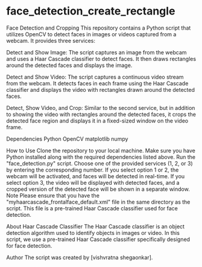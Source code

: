 # face_detection_create_rectangle

Face Detection and Cropping
This repository contains a Python script that utilizes OpenCV to detect faces in images or videos captured from a webcam. It provides three services:

Detect and Show Image: The script captures an image from the webcam and uses a Haar Cascade classifier to detect faces. It then draws rectangles around the detected faces and displays the image.

Detect and Show Video: The script captures a continuous video stream from the webcam. It detects faces in each frame using the Haar Cascade classifier and displays the video with rectangles drawn around the detected faces.

Detect, Show Video, and Crop: Similar to the second service, but in addition to showing the video with rectangles around the detected faces, it crops the detected face region and displays it in a fixed-sized window on the video frame.

Dependencies
Python
OpenCV
matplotlib
numpy

How to Use
Clone the repository to your local machine.
Make sure you have Python installed along with the required dependencies listed above.
Run the "face_detection.py" script.
Choose one of the provided services (1, 2, or 3) by entering the corresponding number.
If you select option 1 or 2, the webcam will be activated, and faces will be detected in real-time.
If you select option 3, the video will be displayed with detected faces, and a cropped version of the detected face will be shown in a separate window.
Note
Please ensure that you have the "myhaarcascade_frontalface_default.xml" file in the same directory as the script. This file is a pre-trained Haar Cascade classifier used for face detection.

About Haar Cascade Classifier
The Haar Cascade classifier is an object detection algorithm used to identify objects in images or video. In this script, we use a pre-trained Haar Cascade classifier specifically designed for face detection.

Author
The script was created by [vishvratna shegaonkar].
